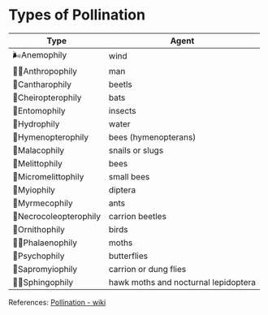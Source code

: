 # Types of Pollination


Type | Agent 
-------------|------------
🌬Anemophily| wind
👨‍🌾Anthropophily| man
🐞Cantharophily| beetls
🦇Cheiropterophily| bats
🦟Entomophily| insects
🌊Hydrophily| water
🐝Hymenopterophily| bees (hymenopterans)
🐌Malacophily| snails or slugs
🐝Melittophily| bees
🐝Micromelittophily| small bees
🦟Myiophily| diptera
🐜Myrmecophily| ants
🐞Necrocoleopterophily| carrion beetles
🐤Ornithophily | birds
🐛🦋Phalaenophily| moths
🦋Psychophily| butterflies
🦟Sapromyiophily| carrion or dung flies
🌛🦋Sphingophily | hawk moths and nocturnal lepidoptera

References: [Pollination - wiki](https://en.wikipedia.org/wiki/Pollination)